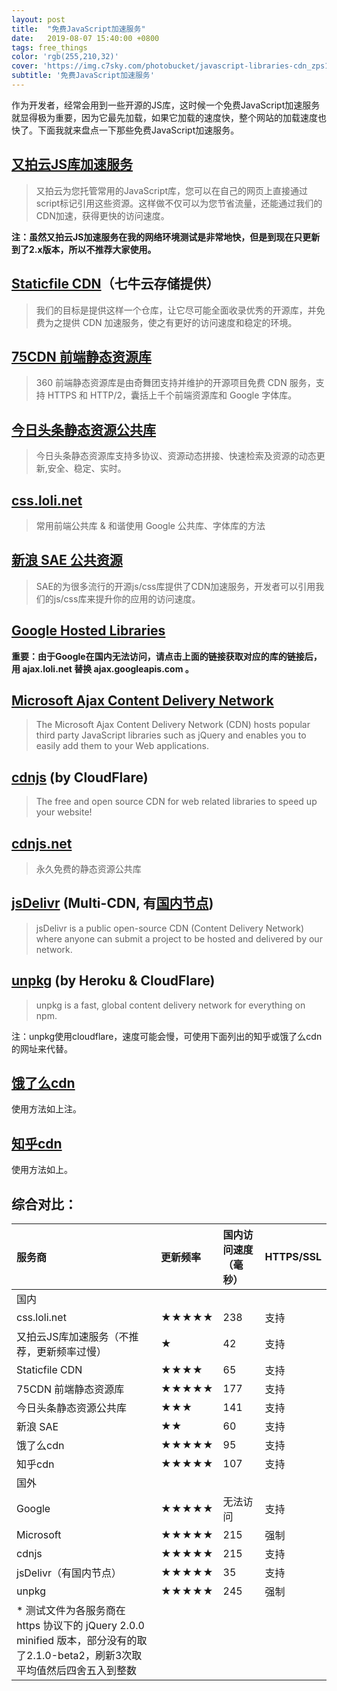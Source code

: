 ```yaml
---
layout: post
title:  "免费JavaScript加速服务"
date:   2019-08-07 15:40:00 +0800
tags: free_things
color: 'rgb(255,210,32)'
cover: 'https://img.c7sky.com/photobucket/javascript-libraries-cdn_zps1db67ec0.png'
subtitle: '免费JavaScript加速服务'
---
```

作为开发者，经常会用到一些开源的JS库，这时候一个免费JavaScript加速服务就显得极为重要，因为它最先加载，如果它加载的速度快，整个网站的加载速度也快了。下面我就来盘点一下那些免费JavaScript加速服务。<br>

## [又拍云JS库加速服务](http://jscdn.upai.com/)<br>

> 又拍云为您托管常用的JavaScript库，您可以在自己的网页上直接通过script标记引用这些资源。这样做不仅可以为您节省流量，还能通过我们的CDN加速，获得更快的访问速度。<br>

**注：虽然又拍云JS加速服务在我的网络环境测试是非常地快，但是到现在只更新到了2.x版本，所以不推荐大家使用。**

## [Staticfile CDN](http://staticfile.org/)（七牛云存储提供）<br>

> 我们的目标是提供这样一个仓库，让它尽可能全面收录优秀的开源库，并免费为之提供 CDN 加速服务，使之有更好的访问速度和稳定的环境。<br>

## [75CDN 前端静态资源库](https://cdn.baomitu.com/)<br>

> 360 前端静态资源库是由奇舞团支持并维护的开源项目免费 CDN 服务，支持 HTTPS 和 HTTP/2，囊括上千个前端资源库和 Google 字体库。<br>

## [今日头条静态资源公共库](https://cdn.bytedance.com/)<br>

> 今日头条静态资源库支持多协议、资源动态拼接、快速检索及资源的动态更新,安全、稳定、实时。<br>

## [css.loli.net](https://css.loli.net/)<br>

> 常用前端公共库 & 和谐使用 Google 公共库、字体库的方法<br>

## [新浪 SAE 公共资源](http://lib.sinaapp.com/)<br>

> SAE的为很多流行的开源js/css库提供了CDN加速服务，开发者可以引用我们的js/css库来提升你的应用的访问速度。<br>

## [Google Hosted Libraries](https://developers.google.cn/speed/libraries/)<br>
**重要：由于Google在国内无法访问，请点击上面的链接获取对应的库的链接后，用 ajax.loli.net 替换 ajax.googleapis.com 。**

## [Microsoft Ajax Content Delivery Network](https://docs.microsoft.com/en-us/aspnet/ajax/cdn/overview)<br>

> The Microsoft Ajax Content Delivery Network (CDN) hosts popular third party JavaScript libraries such as jQuery and enables you to easily add them to your Web applications.<br>

## [cdnjs](http://cdnjs.com/) (by CloudFlare)<br>

> The free and open source CDN for web related libraries to speed up your website!<br>

## [cdnjs.net](https://cdnjs.net)<br>

> 永久免费的静态资源公共库<br>

## [jsDelivr](http://www.jsdelivr.com/) (Multi-CDN, 有[国内节点](https://www.jsdelivr.com/network))<br>

> jsDelivr is a public open-source CDN (Content Delivery Network) where anyone can submit a project to be hosted and delivered by our network.<br>

## [unpkg](https://unpkg.com/) (by Heroku & CloudFlare)<br>

> unpkg is a fast, global content delivery network for everything on npm.<br>

注：unpkg使用cloudflare，速度可能会慢，可使用下面列出的知乎或饿了么cdn的网址来代替。<br>

## [饿了么cdn](https://npm.elemecdn.com/)<br>
使用方法如上注。<br>

## [知乎cdn](https://unpkg.zhimg.com)<br>
使用方法如上。<br>


## 综合对比：

| 服务商                                                       | 更新频率 | 国内访问速度（毫秒） | HTTPS/SSL |
| :----------------------------------------------------------- | :------- | :------------------- | :-------- |
| 国内                                                         |          |                      |           |
| css.loli.net                                                 | ★★★★★    | 238                  | 支持      |
| 又拍云JS库加速服务（不推荐，更新频率过慢）                   | ★        | 42                   | 支持      |
| Staticfile CDN                                               | ★★★★     | 65                   | 支持      |
| 75CDN 前端静态资源库                                         | ★★★★★    | 177                  | 支持      |
| 今日头条静态资源公共库                                       | ★★★      | 141                  | 支持      |
| 新浪 SAE                                                     | ★★       | 60                   | 支持      |
| 饿了么cdn                                                    | ★★★★★    | 95                   | 支持      |
| 知乎cdn                                                      | ★★★★★    | 107                  | 支持      |
| 国外                                                         |          |                      |           |
| Google                                                       | ★★★★★    | 无法访问             | 支持      |
| Microsoft                                                    | ★★★★★    | 215                  | 强制      |
| cdnjs                                                        | ★★★★★    | 215                  | 支持      |
| jsDelivr（有国内节点）                                       | ★★★★★    | 35                   | 支持      |
| unpkg                                                        | ★★★★★    | 245                  | 强制      |
| * 测试文件为各服务商在 https 协议下的 jQuery 2.0.0 minified 版本，部分没有的取了2.1.0-beta2，刷新3次取平均值然后四舍五入到整数 |          |                      |           |
